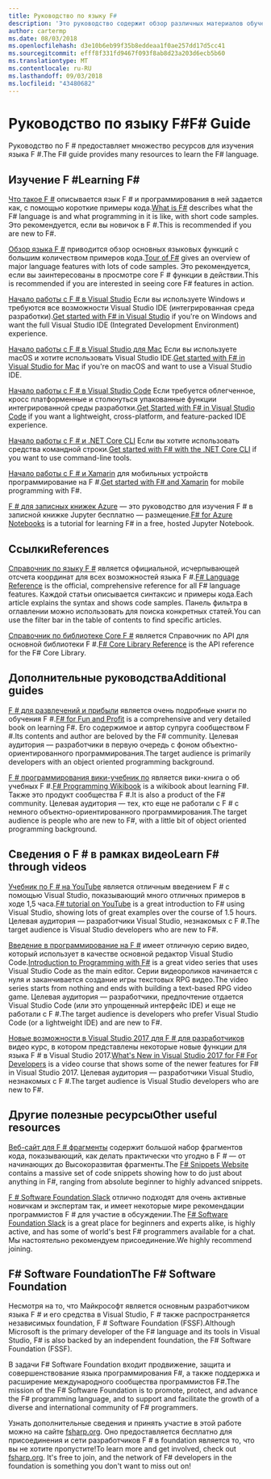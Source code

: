 ```yaml
---
title: Руководство по языку F#
description: 'Это руководство содержит обзор различных материалов обучения для языка F #, это функциональный язык программирования, который работает в среде .NET.'
author: cartermp
ms.date: 08/03/2018
ms.openlocfilehash: d3e10b6eb99f35b8eddeaa1f0ae257dd17d5cc41
ms.sourcegitcommit: efff8f331fd9467f093f8ab8d23a203d6ecb5b60
ms.translationtype: MT
ms.contentlocale: ru-RU
ms.lasthandoff: 09/03/2018
ms.locfileid: "43480682"
---
```

# <a name="f-guide"></a><span data-ttu-id="f5c20-103">Руководство по языку F#</span><span class="sxs-lookup"><span data-stu-id="f5c20-103">F# Guide</span></span>

<span data-ttu-id="f5c20-104">Руководство по F # предоставляет множество ресурсов для изучения языка F #.</span><span class="sxs-lookup"><span data-stu-id="f5c20-104">The F# guide provides many resources to learn the F# language.</span></span>

## <a name="learning-f"></a><span data-ttu-id="f5c20-105">Изучение F #</span><span class="sxs-lookup"><span data-stu-id="f5c20-105">Learning F#</span></span> #

<span data-ttu-id="f5c20-106">[Что такое F #](what-is-fsharp.md) описывается язык F # и программирования в ней задается как, с помощью короткие примеры кода.</span><span class="sxs-lookup"><span data-stu-id="f5c20-106">[What is F#](what-is-fsharp.md) describes what the F# language is and what programming in it is like, with short code samples.</span></span> <span data-ttu-id="f5c20-107">Это рекомендуется, если вы новичок в F #.</span><span class="sxs-lookup"><span data-stu-id="f5c20-107">This is recommended if you are new to F#.</span></span>

<span data-ttu-id="f5c20-108">[Обзор языка F #](tour.md) приводится обзор основных языковых функций с большим количеством примеров кода.</span><span class="sxs-lookup"><span data-stu-id="f5c20-108">[Tour of F#](tour.md) gives an overview of major language features with lots of code samples.</span></span> <span data-ttu-id="f5c20-109">Это рекомендуется, если вы заинтересованы в просмотре core F # функции в действии.</span><span class="sxs-lookup"><span data-stu-id="f5c20-109">This is recommended if you are interested in seeing core F# features in action.</span></span>

<span data-ttu-id="f5c20-110">[Начало работы с F # в Visual Studio](get-started/get-started-visual-studio.md) Если вы используете Windows и требуются все возможности Visual Studio IDE (интегрированная среда разработки).</span><span class="sxs-lookup"><span data-stu-id="f5c20-110">[Get started with F# in Visual Studio](get-started/get-started-visual-studio.md) if you're on Windows and want the full Visual Studio IDE (Integrated Development Environment) experience.</span></span>

<span data-ttu-id="f5c20-111">[Начало работы с F # в Visual Studio для Mac](get-started/get-started-with-visual-studio-for-mac.md) Если вы используете macOS и хотите использовать Visual Studio IDE.</span><span class="sxs-lookup"><span data-stu-id="f5c20-111">[Get started with F# in Visual Studio for Mac](get-started/get-started-with-visual-studio-for-mac.md) if you're on macOS and want to use a Visual Studio IDE.</span></span>

<span data-ttu-id="f5c20-112">[Начало работы с F # в Visual Studio Code](get-started/get-started-vscode.md) Если требуется облегченное, кросс платформенные и столкнуться упакованные функции интегрированной среды разработки.</span><span class="sxs-lookup"><span data-stu-id="f5c20-112">[Get Started with F# in Visual Studio Code](get-started/get-started-vscode.md) if you want a lightweight, cross-platform, and feature-packed IDE experience.</span></span>

<span data-ttu-id="f5c20-113">[Начало работы с F # и .NET Core CLI](get-started/get-started-command-line.md) Если вы хотите использовать средства командной строки.</span><span class="sxs-lookup"><span data-stu-id="f5c20-113">[Get started with F# with the .NET Core CLI](get-started/get-started-command-line.md) if you want to use command-line tools.</span></span>

<span data-ttu-id="f5c20-114">[Начало работы с F # и Xamarin](https://docs.microsoft.com/xamarin/cross-platform/platform/fsharp/) для мобильных устройств программирование на F #.</span><span class="sxs-lookup"><span data-stu-id="f5c20-114">[Get started with F# and Xamarin](https://docs.microsoft.com/xamarin/cross-platform/platform/fsharp/) for mobile programming with F#.</span></span>

<span data-ttu-id="f5c20-115">[F # для записных книжек Azure](https://notebooks.azure.com/Microsoft/libraries/samples/html/FSharp%20for%20Azure%20Notebooks.ipynb) — это руководство для изучения F # в записной книжке Jupyter бесплатно — размещение.</span><span class="sxs-lookup"><span data-stu-id="f5c20-115">[F# for Azure Notebooks](https://notebooks.azure.com/Microsoft/libraries/samples/html/FSharp%20for%20Azure%20Notebooks.ipynb) is a tutorial for learning F# in a free, hosted Jupyter Notebook.</span></span>

## <a name="references"></a><span data-ttu-id="f5c20-116">Ссылки</span><span class="sxs-lookup"><span data-stu-id="f5c20-116">References</span></span>

<span data-ttu-id="f5c20-117">[Справочник по языку F #](language-reference/index.md) является официальной, исчерпывающей отсчета координат для всех возможностей языка F #.</span><span class="sxs-lookup"><span data-stu-id="f5c20-117">[F# Language Reference](language-reference/index.md) is the official, comprehensive reference for all F# language features.</span></span> <span data-ttu-id="f5c20-118">Каждой статьи описывается синтаксис и примеры кода.</span><span class="sxs-lookup"><span data-stu-id="f5c20-118">Each article explains the syntax and shows code samples.</span></span> <span data-ttu-id="f5c20-119">Панель фильтра в оглавлении можно использовать для поиска конкретных статей.</span><span class="sxs-lookup"><span data-stu-id="f5c20-119">You can use the filter bar in the table of contents to find specific articles.</span></span>

<span data-ttu-id="f5c20-120">[Справочник по библиотеке Core F #](https://msdn.microsoft.com/visualfsharpdocs/conceptual/fsharp-core-library-reference) является Справочник по API для основной библиотеки F #.</span><span class="sxs-lookup"><span data-stu-id="f5c20-120">[F# Core Library Reference](https://msdn.microsoft.com/visualfsharpdocs/conceptual/fsharp-core-library-reference) is the API reference for the F# Core Library.</span></span>

## <a name="additional-guides"></a><span data-ttu-id="f5c20-121">Дополнительные руководства</span><span class="sxs-lookup"><span data-stu-id="f5c20-121">Additional guides</span></span>

<span data-ttu-id="f5c20-122">[F # для развлечений и прибыли](https://swlaschin.gitbooks.io/fsharpforfunandprofit/content/) является очень подробные книги по обучения F #.</span><span class="sxs-lookup"><span data-stu-id="f5c20-122">[F# for Fun and Profit](https://swlaschin.gitbooks.io/fsharpforfunandprofit/content/) is a comprehensive and very detailed book on learning F#.</span></span> <span data-ttu-id="f5c20-123">Его содержимое и автор супруга сообществом F #.</span><span class="sxs-lookup"><span data-stu-id="f5c20-123">Its contents and author are beloved by the F# community.</span></span> <span data-ttu-id="f5c20-124">Целевая аудитория — разработчики в первую очередь с фоном объектно-ориентированного программирования.</span><span class="sxs-lookup"><span data-stu-id="f5c20-124">The target audience is primarily developers with an object oriented programming background.</span></span>

<span data-ttu-id="f5c20-125">[F # программирования вики-учебник по](https://en.wikibooks.org/wiki/F_Sharp_Programming) является вики-книга о об учебных F #.</span><span class="sxs-lookup"><span data-stu-id="f5c20-125">[F# Programming Wikibook](https://en.wikibooks.org/wiki/F_Sharp_Programming) is a wikibook about learning F#.</span></span> <span data-ttu-id="f5c20-126">Также это продукт сообщества F #.</span><span class="sxs-lookup"><span data-stu-id="f5c20-126">It is also a product of the F# community.</span></span> <span data-ttu-id="f5c20-127">Целевая аудитория — тех, кто еще не работали с F # с немного объектно-ориентированного программирования.</span><span class="sxs-lookup"><span data-stu-id="f5c20-127">The target audience is people who are new to F#, with a little bit of object oriented programming background.</span></span>

## <a name="learn-f-through-videos"></a><span data-ttu-id="f5c20-128">Сведения о F # в рамках видео</span><span class="sxs-lookup"><span data-stu-id="f5c20-128">Learn F# through videos</span></span>

<span data-ttu-id="f5c20-129">[Учебник по F # на YouTube](https://www.youtube.com/watch?v=c7eNDJN758U) является отличным введением F # с помощью Visual Studio, показывающий много отличных примеров в ходе 1,5 часа.</span><span class="sxs-lookup"><span data-stu-id="f5c20-129">[F# tutorial on YouTube](https://www.youtube.com/watch?v=c7eNDJN758U) is a great introduction to F# using Visual Studio, showing lots of great examples over the course of 1.5 hours.</span></span> <span data-ttu-id="f5c20-130">Целевая аудитория — разработчики Visual Studio, незнакомых с F #.</span><span class="sxs-lookup"><span data-stu-id="f5c20-130">The target audience is Visual Studio developers who are new to F#.</span></span>

<span data-ttu-id="f5c20-131">[Введение в программирование на F #](https://www.youtube.com/watch?v=Teak30_pXHk&list=PLEoMzSkcN8oNiJ67Hd7oRGgD1d4YBxYGC) имеет отличную серию видео, который использует в качестве основной редактор Visual Studio Code.</span><span class="sxs-lookup"><span data-stu-id="f5c20-131">[Introduction to Programming with F#](https://www.youtube.com/watch?v=Teak30_pXHk&list=PLEoMzSkcN8oNiJ67Hd7oRGgD1d4YBxYGC) is a great video series that uses Visual Studio Code as the main editor.</span></span> <span data-ttu-id="f5c20-132">Серии видеороликов начинается с нуля и заканчивается создание игры текстовых RPG видео.</span><span class="sxs-lookup"><span data-stu-id="f5c20-132">The video series starts from nothing and ends with building a text-based RPG video game.</span></span> <span data-ttu-id="f5c20-133">Целевая аудитория — разработчики, предпочтение отдается Visual Studio Code (или это упрощенный интерфейс IDE) и еще не работали с F #.</span><span class="sxs-lookup"><span data-stu-id="f5c20-133">The target audience is developers who prefer Visual Studio Code (or a lightweight IDE) and are new to F#.</span></span>

<span data-ttu-id="f5c20-134">[Новые возможности в Visual Studio 2017 для F # для разработчиков](https://www.linkedin.com/learning/what-s-new-in-visual-studio-2017-for-f-sharp-for-developers) видео курс, в котором представлены некоторые новые функции для языка F # в Visual Studio 2017.</span><span class="sxs-lookup"><span data-stu-id="f5c20-134">[What's New in Visual Studio 2017 for F# For Developers](https://www.linkedin.com/learning/what-s-new-in-visual-studio-2017-for-f-sharp-for-developers) is a video course that shows some of the newer features for F# in Visual Studio 2017.</span></span> <span data-ttu-id="f5c20-135">Целевая аудитория — разработчики Visual Studio, незнакомых с F #.</span><span class="sxs-lookup"><span data-stu-id="f5c20-135">The target audience is Visual Studio developers who are new to F#.</span></span>

## <a name="other-useful-resources"></a><span data-ttu-id="f5c20-136">Другие полезные ресурсы</span><span class="sxs-lookup"><span data-stu-id="f5c20-136">Other useful resources</span></span>

<span data-ttu-id="f5c20-137">[Веб-сайт для F # фрагменты](http://www.fssnip.net) содержит большой набор фрагментов кода, показывающий, как делать практически что угодно в F # — от начинающих до Высокоразвитая фрагменты.</span><span class="sxs-lookup"><span data-stu-id="f5c20-137">The [F# Snippets Website](http://www.fssnip.net) contains a massive set of code snippets showing how to do just about anything in F#, ranging from absolute beginner to highly advanced snippets.</span></span>

<span data-ttu-id="f5c20-138">[F # Software Foundation Slack](http://fsharp.org/guides/slack/) отлично подходят для очень активные новичкам и экспертам так, и имеет некоторые мире рекомендации программистов F # для участие в обсуждении.</span><span class="sxs-lookup"><span data-stu-id="f5c20-138">The [F# Software Foundation Slack](http://fsharp.org/guides/slack/) is a great place for beginners and experts alike, is highly active, and has some of world's best F# programmers available for a chat.</span></span> <span data-ttu-id="f5c20-139">Мы настоятельно рекомендуем присоединение.</span><span class="sxs-lookup"><span data-stu-id="f5c20-139">We highly recommend joining.</span></span>

## <a name="the-f-software-foundation"></a><span data-ttu-id="f5c20-140">F# Software Foundation</span><span class="sxs-lookup"><span data-stu-id="f5c20-140">The F# Software Foundation</span></span>

<span data-ttu-id="f5c20-141">Несмотря на то, что Майкрософт является основным разработчиком языка F # и его средства в Visual Studio, F # также распространяется независимых foundation, F # Software Foundation (FSSF).</span><span class="sxs-lookup"><span data-stu-id="f5c20-141">Although Microsoft is the primary developer of the F# language and its tools in Visual Studio, F# is also backed by an independent foundation, the F# Software Foundation (FSSF).</span></span>

<span data-ttu-id="f5c20-142">В задачи F# Software Foundation входит продвижение, защита и совершенствование языка программирования F#, а также поддержка и расширение международного сообщества программистов F#.</span><span class="sxs-lookup"><span data-stu-id="f5c20-142">The mission of the F# Software Foundation is to promote, protect, and advance the F# programming language, and to support and facilitate the growth of a diverse and international community of F# programmers.</span></span>

<span data-ttu-id="f5c20-143">Узнать дополнительные сведения и принять участие в этой работе можно на сайте [fsharp.org](http://fsharp.org). Оно предоставляется бесплатно для присоединения и сети разработчиков F # в foundation является то, что вы не хотите пропустите!</span><span class="sxs-lookup"><span data-stu-id="f5c20-143">To learn more and get involved, check out [fsharp.org](http://fsharp.org). It's free to join, and the network of F# developers in the foundation is something you don't want to miss out on!</span></span>
